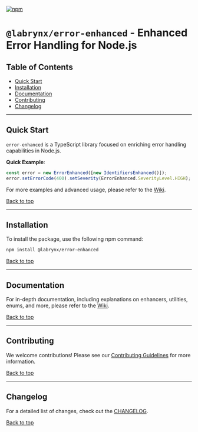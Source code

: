 [![npm](https://img.shields.io/npm/v/@labrynx/error-enhanced?style=for-the-badge&logo=npm&logoColor=white&link=https%3A%2F%2Fwww.npmjs.com%2Fpackage%2Ferror-enhanced)](https://www.npmjs.com/package/error-enhanced)

<a name="top"></a>

# `@labrynx/error-enhanced` - Enhanced Error Handling for Node.js

## Table of Contents 
- [Quick Start](#quick-start)
- [Installation](#installation)
- [Documentation](#documentation)
- [Contributing](#contributing)
- [Changelog](#changelog)

---

## Quick Start

`error-enhanced` is a TypeScript library focused on enriching error handling capabilities in Node.js. 

**Quick Example**:

```typescript
const error = new ErrorEnhanced([new IdentifiersEnhanced()]);
error.setErrorCode(400).setSeverity(ErrorEnhanced.SeverityLevel.HIGH);
```

For more examples and advanced usage, please refer to the [Wiki](https://github.com/labrynx/error-enhanced/wiki).

[Back to top](#top)

---

## Installation

To install the package, use the following npm command:

```bash
npm install @labrynx/error-enhanced
```

[Back to top](#top)

---

## Documentation

For in-depth documentation, including explanations on enhancers, utilities, enums, and more, please refer to the [Wiki](https://github.com/labrynx/error-enhanced/wiki).

[Back to top](#top)

---

## Contributing

We welcome contributions! Please see our [Contributing Guidelines](https://github.com/labrynx/error-enhanced/wiki/Contributing) for more information.

[Back to top](#top)

---

## Changelog

For a detailed list of changes, check out the [CHANGELOG](docs/CHANGELOG.md).

[Back to top](#top)
